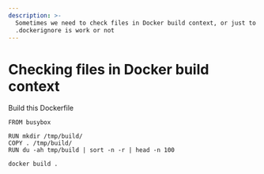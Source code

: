 ```yaml
---
description: >-
  Sometimes we need to check files in Docker build context, or just to check
  .dockerignore is work or not
---
```


# Checking files in Docker build context

Build this Dockerfile

```
FROM busybox

RUN mkdir /tmp/build/
COPY . /tmp/build/
RUN du -ah tmp/build | sort -n -r | head -n 100
```

```bash
docker build .
```
